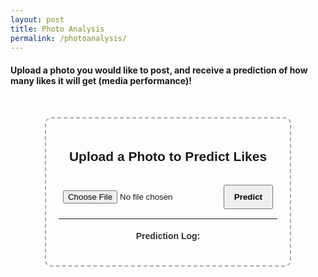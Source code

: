 ```yaml
---
layout: post
title: Photo Analysis
permalink: /photoanalysis/
---
```


#### Upload a photo you would like to post, and receive a prediction of how many likes it will get (media performance)!

<head>
  <title>Photo Upload - Predict Likes</title>
  <style>
    .container {
      width: 350px;
      margin: 50px auto;
      text-align: center;
      border: 2px dashed #aaa;
      padding: 20px;
      border-radius: 10px;
      font-family: Arial, sans-serif;
    }
    img {
      max-width: 100%;
      margin-top: 10px;
      display: none;
      border-radius: 6px;
    }
    button {
      margin-top: 15px;
      padding: 10px 15px;
      font-weight: bold;
      cursor: pointer;
    }
    .results {
      margin-top: 15px;
      font-size: 14px;
      color: #333;
    }
    #logList {
      list-style-type: none;
      padding-left: 0;
    }
    #logList li {
      margin-bottom: 8px;
      padding: 6px;
      border-bottom: 1px solid #ddd;
    }
  </style>
</head>

<body>
  <div class="container">
    <h2>Upload a Photo to Predict Likes</h2>
    <input type="file" accept="image/*" id="photoInput" />
    <img id="preview" />
    <button onclick="predictLikes()">Predict</button>
    <div class="results" id="results"></div>
    <hr />
    <div class="results" id="logs">
      <h4>Prediction Log:</h4>
      <ul id="logList"></ul>
    </div>
  </div>

  <script>
    const preview = document.getElementById('preview');
    const input = document.getElementById('photoInput');
    const results = document.getElementById('results');
    const logList = document.getElementById('logList');

    // Preview uploaded photo
    input.addEventListener('change', function () {
      const file = this.files[0];
      if (file) {
        const reader = new FileReader();
        reader.onload = function (e) {
          preview.src = e.target.result;
          preview.style.display = 'block';
          results.textContent = '';
        };
        reader.readAsDataURL(file);
      }
    });

    // Send photo to backend and display predicted likes
    async function predictLikes() {
      const file = input.files[0];
      if (!file) {
        alert('Please upload a photo first.');
        return;
      }

      const formData = new FormData();
      formData.append('image', file);

      try {
        const res = await fetch('http://localhost:5001/api/predict-likes', {
          method: 'POST',
          body: formData
        });

        const data = await res.json();

        if (data.error) {
          results.innerHTML = `<span style="color:red;">Error: ${data.error}</span>`;
          return;
        }

        // Show results
        results.innerHTML = `
          <strong>Predicted Likes:</strong> ${Math.round(data.predicted_likes)}<br>
          <strong>Rating Score:</strong> ${data.rating_score.toFixed(2)}%<br>
          <strong>Performance:</strong> <span style="font-weight:bold; color:${
            data.rating_label === 'Excellent' ? '#2e7d32' :
            data.rating_label === 'Good' ? '1565c0' :
            data.rating_label === 'Moderate' ? '#ef6c00' : 
          }">${data.rating_label}</span>
        `;

        // Add to log
        const logItem = document.createElement('li');
        logItem.innerHTML = `
          The average number of likes on your previous post was 1122 likes. Based on this, we expect your current photo to receive ${Math.round(data.predicted_likes)} likes. This would achieve a score of ${data.rating_score.toFixed(2)}% which we rate ${data.rating_label}.  
        `;
        logList.prepend(logItem); // Add to top

      } catch (err) {
        console.error('Error contacting backend:', err);
        results.innerHTML = `<span style="color:red;">Unable to contact prediction server.</span>`;
      }
    }
  </script>
</body>

